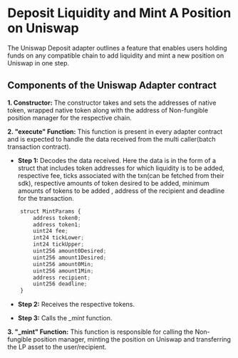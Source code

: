 # Deposit Liquidity and Mint A Position on Uniswap

The Uniswap Deposit adapter outlines a feature that enables users holding funds on any compatible chain to add liquidity and mint a new position on Uniswap in one step.  

## Components of the Uniswap Adapter contract

**1. Constructor:** The constructor takes and sets the addresses of native token, wrapped native token along with the address of Non-fungible position manager for the respective chain.

**2. "execute" Function:** This function is present in every adapter contract and is expected to handle the data received from the multi caller(batch transaction contract).

- **Step 1:** Decodes the data received. Here the data is in the form of a struct that includes token addresses for which liquidity is to be added, respective fee, ticks associated with the txn(can be fetched from their sdk), respective amounts of token desired to be added, minimum amounts of tokens to be added , address of the recipient and deadline for the transaction.

```javascript
    struct MintParams {
        address token0;
        address token1;
        uint24 fee;
        int24 tickLower;
        int24 tickUpper;
        uint256 amount0Desired;
        uint256 amount1Desired;
        uint256 amount0Min;
        uint256 amount1Min;
        address recipient;
        uint256 deadline;
    }
```

- **Step 2:** Receives the respective tokens.

- **Step 3:** Calls the *_mint* function.

**3. "_mint" Function:** This function is responsible for calling the Non-fungible position manager, minting the position on Uniswap and transferring the LP asset to the user/recipient.
